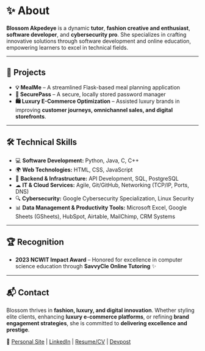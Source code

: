 # ✨ About
**Blossom Akpedeye** is a dynamic **tutor**, **fashion creative and enthusiast**, **software developer**, and **cybersecurity pro**. She specializes in crafting innovative solutions through software development and online education, empowering learners to excel in technical fields.

---

## 🚀 Projects
- **💡 MealMe** – A streamlined Flask-based meal planning application
- **🔐 SecurePass** – A secure, locally stored password manager
- **🛍️ Luxury E-Commerce Optimization** – Assisted luxury brands in improving **customer journeys, omnichannel sales, and digital storefronts**.  

---

## 🛠 Technical Skills
- 💻 **Software Development:** Python, Java, C, C++  
- 🌍 **Web Technologies:** HTML, CSS, JavaScript  
- 🔧 **Backend & Infrastructure:** API Development, SQL, PostgreSQL  
- ☁ **IT & Cloud Services:** Agile, Git/GitHub, Networking (TCP/IP, Ports, DNS)  
- 🔍 **Cybersecurity:**  Google Cybersecurity Specialization, Linux Security  
- 📊 **Data Management & Productivity Tools:**  Microsoft Excel, Google Sheets (GSheets), HubSpot, Airtable, MailChimp, CRM Systems 

---

## 🏆 Recognition
- **2023 NCWIT Impact Award** – Honored for excellence in computer science education through **SavvyCle Online Tutoring** ✨

---

## 📬 Contact
Blossom thrives in **fashion, luxury, and digital innovation**. Whether styling elite clients, enhancing **luxury e-commerce platforms**, or refining **brand engagement strategies**, she is committed to **delivering excellence and prestige**.  

📎  [Personal Site](https://bakpede1.github.io/cv) | [LinkedIn](https://linkedin.com/in/blossom-ea) | [Resume/CV](https://docs.google.com/document/d/1FnbpPd3kmRGk97Om0PRNJu6-ExEv0QlJyKgDT_Tfo1g/edit?usp=sharing) | [Devpost](https://devpost.com/bakpede1)
